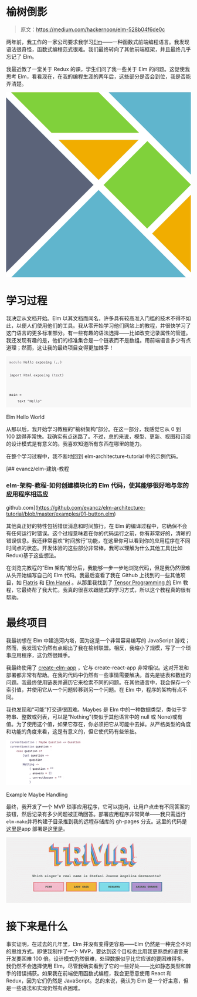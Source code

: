 # 榆树倒影

> 原文：<https://medium.com/hackernoon/elm-528b04f6de0c>

两年前，我工作的一家公司要求我学习[Elm](http://elm-lang.org/)——一种函数式前端编程语言。我发现语法很奇怪，函数式编程范式很难。我们最终转向了其他前端框架，并且最终几乎忘记了 Elm。

我最近教了一堂关于 Redux 的课，学生们问了我一些关于 Elm 的问题。这促使我思考 Elm，看看现在，在我的编程生涯的两年后，这些部分是否会到位，我是否能弄清楚。

![](img/390e7782cbc22bf49f28f7b54e9cec38.png)

# 学习过程

我决定从文档开始。Elm 以其文档而闻名，许多具有较高准入门槛的技术不得不如此，以便人们使用他们的工具。我从零开始学习他们网站上的教程，并很快学习了这门语言的更多标准部分。有一些有趣的语法选择——比如改变记录属性的管道。我还发现有趣的是，他们的标准集合是一个链表而不是数组。用前端语言多少有点道理；然而，这让我的最终项目变得更加棘手！

![](img/d029e988c94dbdc411bb6a272b39e47f.png)

Elm Hello World

从那以后，我开始学习教程的“榆树架构”部分。在这一部分，我感觉它从 0 到 100 跳得非常快。我确实有点迷路了。不过，总的来说，模型、更新、视图和订阅的设计模式是有意义的。我喜欢知道所有东西在哪里的能力。

在整个学习过程中，我不断地回到 elm-architecture-tutorial 中的示例代码。

[](https://github.com/evancz/elm-architecture-tutorial/blob/master/examples/01-button.elm) [## evancz/elm-建筑-教程

### elm-架构-教程-如何创建模块化的 Elm 代码，使其能够很好地与您的应用程序相适应

github.com](https://github.com/evancz/elm-architecture-tutorial/blob/master/examples/01-button.elm) 

其他真正好的特性包括错误消息和时间旅行。在 Elm 的编译过程中，它确保不会有任何运行时错误。这个过程意味着在你的代码运行之前，你有非常好的，清晰的错误信息。我还非常喜欢“时间旅行”功能，在这里你可以看到你的应用程序在不同时间点的状态。开发体验的这些部分非常棒，我可以理解为什么其他工具(比如 Redux)基于这些想法。

在浏览完教程的“Elm 架构”部分后，我能够一步一步地浏览代码，但是我仍然很难从头开始编写自己的 Elm 代码。我最后查看了我在 Github 上找到的一些其他项目，如 [Flatris](https://github.com/w0rm/elm-flatris) 和 [Elm Hanoi](https://github.com/dstoeckel/hanoi/blob/master/Hanoi.elm) 。从那里我找到了 [Tensor Programming 的](https://www.youtube.com/watch?v=Rf2CkojtxFw) Elm 教程，它最终帮了我大忙。我真的很喜欢跟随式的学习方式，所以这个教程真的很有帮助。

# 最终项目

我最初想在 Elm 中建造河内塔，因为这是一个非常容易编写的 JavaScript 游戏；然而，我发现它仍然有点超出了我在榆树联盟。相反，我缩小了规模，写了一个琐事应用程序，这仍然很棘手。

我最终使用了 [create-elm-app](https://github.com/halfzebra/create-elm-app) ，它与 create-react-app 非常相似。这对开发和部署都非常有帮助。在我的代码中仍然有一些事情需要解决。首先是链表和数组的问题。我最终使用链表并遍历它来检索不同的问题。在其他语言中，我会保存一个索引值，并使用它从一个问题转移到另一个问题。在 Elm 中，程序的架构有点不同。

我也发现和“可能”打交道很困难。Maybes 是 Elm 中的一种数据类型，类似于字符串、整数或列表，可以是“Nothing”(类似于其他语言中的 null 或 None)或有值。为了使用这个值，如果它存在，你必须把它从可能中去掉。从严格类型的角度和功能的角度来看，这是有意义的，但它使代码有些笨拙。

![](img/9f8ef569f407347a8829a669c2b450ea.png)

Example Maybe Handling

最终，我开发了一个 MVP 琐事应用程序，它可以提问，让用户点击有不同答案的按钮，然后记录有多少问题被正确回答。部署应用程序非常简单——我只需运行`elm-make`并将构建子目录推到我的远程存储库的 gh-pages 分支。这里的代码是[这里是](https://github.com/aspittel/elm-trivia-app/tree/master/src)app 部署是[这里是](https://aspittel.github.io/elm-trivia-app/)。

![](img/e9763d9d158bb92f15510cec4ec02294.png)

# 接下来是什么

事实证明，在过去的几年里，Elm 并没有变得更容易——Elm 仍然是一种完全不同的思维方式。即使我制作了一个 MVP，要达到这个目标也比用我更熟悉的语言来开发要困难 100 倍。设计模式仍然很难，处理数据似乎比它应该的要困难得多。我仍然不会选择使用 Elm，尽管我确实看到了它的一些好处——比如静态类型和棘手的错误捕获。如果我在前端使用函数式编程，我会更愿意使用 React 和 Redux，因为它们仍然是 JavaScript。总的来说，我认为 Elm 是一个好主意，但是一些语法和实现仍然有点困难。